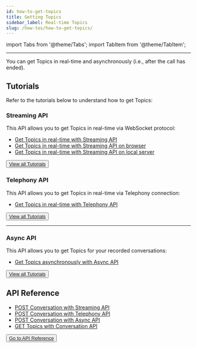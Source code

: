 ```yaml
---
id: how-to-get-topics
title: Getting Topics 
sidebar_label: Real-time Topics
slug: /how-tos/how-to-get-topics/
---
```


import Tabs from '@theme/Tabs';
import TabItem from '@theme/TabItem';

---

You can get Topics in real-time and asynchronously (i.e., after the call has ended).

## Tutorials

Refer to the tutorials below to understand how to get Topics:

### Streaming API

This API allows you to get Topics in real-time via WebSocket protocol: 

- [Get Topics in real-time with Streaming API](/docs/streamingapi/code-snippets/receive-live-topics)
- [Get Topics in real-time with Streaming API on browser](/docs/streamingapi/tutorials/receive-ai-insights-from-your-web-browser)
- [Get Topics in real-time with Streaming API on local server](/docs/javascript-sdk/tutorials/receive-ai-insights-from-your-computer)

<button class="button button2"><a href="/docs/streamingapi/introduction">View all Tutorials</a></button>

### Telephony API

This API allows you to get Topics in real-time via Telephony connection: 

- [Get Topics in real-time with Telephony API](/docs/telephony/tutorials/connect-to-zoom)

<button class="button button2"><a href="/docs/telephony/introduction">View all Tutorials</a></button>

---

### Async API

This API allows you to get Topics for your recorded conversations: 

- [Get Topics asynchronously with Async API](/docs/async-api/code-snippets/receive-speech-to-text-and-ai-insights/)

<button class="button button2"><a href="/docs/async-api/code-snippets/receive-speech-to-text-and-ai-insights">View all Tutorials</a></button>


## API Reference

- [POST Conversation with Streaming API](/docs/streaming-api/api-reference#request-parameters)
- [POST Conversation with Telephony API](/docs/telephony-api/api-reference#endpoint)
- [POST Conversation with Async API](/docs/async-api/reference/reference)
- [GET Topics with Conversation API](/docs/conversation-api/get-topics)

<button class="button button1"><a href="/docs/api-reference/getting-started">Go to API Reference</a></button>
